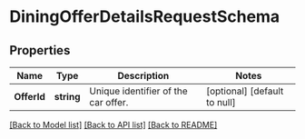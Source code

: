 # DiningOfferDetailsRequestSchema

## Properties
Name | Type | Description | Notes
------------ | ------------- | ------------- | -------------
**OfferId** | **string** | Unique identifier of the car offer. | [optional] [default to null]

[[Back to Model list]](../README.md#documentation-for-models) [[Back to API list]](../README.md#documentation-for-api-endpoints) [[Back to README]](../README.md)

